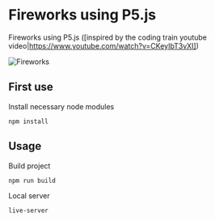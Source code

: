 # Fireworks using P5.js 
Fireworks using P5.js ([inspired by the coding train youtube video|https://www.youtube.com/watch?v=CKeyIbT3vXI])

![Fireworks](fireworks.gif)

## First use
Install necessary node modules
```shell
npm install
```

## Usage
Build project
```shell
npm run build
```


Local server
```shell
live-server
```